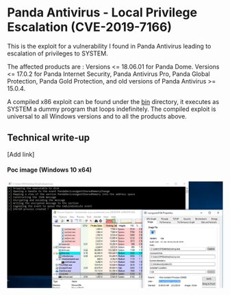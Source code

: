 # Panda Antivirus - Local Privilege Escalation (CVE-2019-7166)
This is the exploit for a vulnerability I found in Panda Antivirus leading to escalation of privileges to SYSTEM.

The affected products are : Versions <= 18.06.01 for Panda Dome. Versions <= 17.0.2 for Panda Internet Security, Panda Antivirus Pro, Panda Global Protection, Panda Gold Protection, and old versions of Panda Antivirus >= 15.0.4.

A compiled x86 exploit can be found under the [bin](bin) directory, it executes as SYSTEM a dummy program that loops indefinitely. The compiled exploit is universal to all Windows versions and to all the products above.

## Technical write-up
[Add link]

#### Poc image (Windows 10 x64)
![PoC](poc.png)
